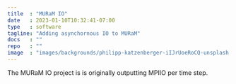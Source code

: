 ```yaml
---
title  : "MURaM IO"
date   : 2023-01-10T10:32:41-07:00
type   : software
tagline: "Adding asynchornous IO to MURaM"
docs   : ""
repo   : ""
image  : "images/backgrounds/philipp-katzenberger-iIJrUoeRoCQ-unsplash.jpg"
---
```

The MURaM IO project is is originally outputting MPIIO per time step. 
